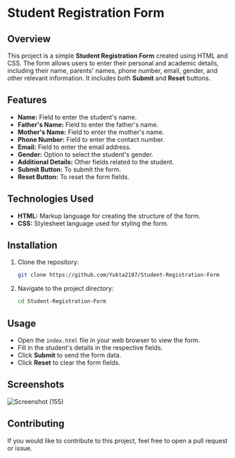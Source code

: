 # Student Registration Form

## Overview

This project is a simple **Student Registration Form** created using HTML and CSS. 
The form allows users to enter their personal and academic details, including their name, 
parents' names, phone number, email, gender, and other relevant information. It includes 
both **Submit** and **Reset** buttons.

## Features

- **Name:** Field to enter the student's name.
- **Father's Name:** Field to enter the father's name.
- **Mother's Name:** Field to enter the mother's name.
- **Phone Number:** Field to enter the contact number.
- **Email:** Field to enter the email address.
- **Gender:** Option to select the student's gender.
- **Additional Details:** Other fields related to the student.
- **Submit Button:** To submit the form.
- **Reset Button:** To reset the form fields.

## Technologies Used

- **HTML:** Markup language for creating the structure of the form.
- **CSS:** Stylesheet language used for styling the form.

## Installation

1. Clone the repository:
    ```bash
    git clone https://github.com/Yukta2107/Student-Registration-Form
    ```
2. Navigate to the project directory:
    ```bash
    cd Student-Registration-Form
    ```

## Usage

- Open the `index.html` file in your web browser to view the form.
- Fill in the student's details in the respective fields.
- Click **Submit** to send the form data.
- Click **Reset** to clear the form fields.

## Screenshots

![Screenshot (155)](https://github.com/user-attachments/assets/7202b38d-b7e3-4b52-b2ac-ed05f4b26d71)

## Contributing

If you would like to contribute to this project, feel free to open a pull request or issue.
